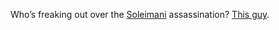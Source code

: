 Who’s freaking out over the <a href="https://en.wikipedia.org/wiki/Qasem_Soleimani">Soleimani</a> assassination? <a href="http://scripting.com/images/2020/01/03/kimJongUn.png">This guy</a>.
